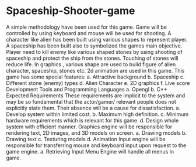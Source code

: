 # Spaceship-Shooter-game
A simple methodology have been used for this game. Game will be controlled by using keyboard and mouse will be used for shooting. A character like alien has been built using various shapes to represent player. A spaceship has been built also to symbolized the games main objective. Player need to kill enemy like various shaped stones by using shooting of spaceship and protect the ship from the stones. Touching of stones will reduce life. In graphics , various shape are used to build figure of alien character, spaceship, stones etc. 2d animation are used in this game.
This game has some special features:
a.	Attractive background
b.	Spaceship
c.	Different stone (enemy) types
d.	Alien Character
e.	2D graphics
f.	Live score
Development Tools and Programming Languages
a.	Opengl
b.	C++
Expected Requirements
These requirements are implicit to the system and may be so fundamental that the actor/gamer/
relevant people does not explicitly state them. Their absence will be a cause for dissatisfaction.
a.	Develop system within limited cost.
b.	Maximum high definition.
c.	Minimum hardware requirements which is relevant for this game.
d.	Design whole system with efficient manner.
Graphics engine will be responsible for rendering text, 2D images, and 3D models on screen.
a.	Drawing models
b.	Drawing text
c.	Texturing models
d.	Animation
Input engine will be responsible for transferring mouse and keyboard input upon request to the
game engine.
a.	Retrieving Input
Menu Engine will handle all menus in game.

